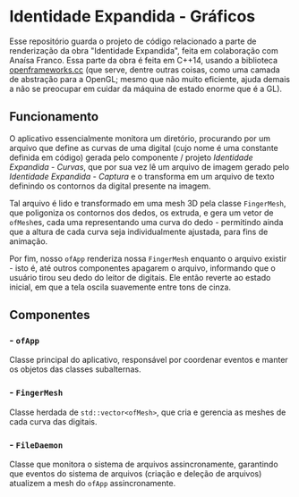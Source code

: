 # Identidade Expandida - Gráficos

Esse repositório guarda o projeto de código relacionado a parte de renderização da obra "Identidade Expandida", feita em colaboração com Anaísa Franco. Essa parte da obra é feita em C++14, usando a biblioteca [openframeworks.cc](OpenFrameworks) (que serve, dentre outras coisas, como uma camada de abstração para a OpenGL; mesmo que não muito eficiente, ajuda demais a não se preocupar em cuidar da máquina de estado enorme que é a GL).

## Funcionamento
O aplicativo essencialmente monitora um diretório, procurando por um arquivo que define as curvas de uma digital (cujo nome é uma constante definida em código) gerada pelo componente / projeto *Identidade Expandida - Curvas*, que por sua vez lê um arquivo de imagem gerado pelo *Identidade Expandida - Captura* e o transforma em um arquivo de texto definindo os contornos da digital presente na imagem.

Tal arquivo é lido e transformado em uma mesh 3D pela classe `FingerMesh`, que poligoniza os contornos dos dedos, os extruda, e gera um vetor de `ofMesh`es, cada uma representando uma curva do dedo - permitindo ainda que a altura de cada curva seja individualmente ajustada, para fins de animação.

Por fim, nosso `ofApp` renderiza nossa `FingerMesh` enquanto o arquivo existir - isto é, até outros componentes apagarem o arquivo, informando que o usuário tirou seu dedo do leitor de digitais. Ele então reverte ao estado inicial, em que a tela oscila suavemente entre tons de cinza.

## Componentes
### - `ofApp`
Classe principal do aplicativo, responsável por coordenar eventos e manter os objetos das classes subalternas.

### - `FingerMesh`
Classe herdada de `std::vector<ofMesh>`, que cria e gerencia as meshes de cada curva das digitais.

### - `FileDaemon`
Classe que monitora o sistema de arquivos assincronamente, garantindo que eventos do sistema de arquivos (criação e deleção de arquivos) atualizem a mesh do `ofApp` assincronamente.
